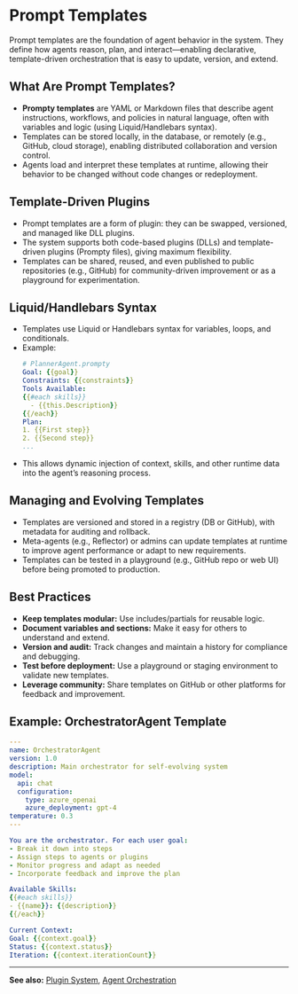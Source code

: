 # Prompt Templates

Prompt templates are the foundation of agent behavior in the system. They define how agents reason, plan, and interact—enabling declarative, template-driven orchestration that is easy to update, version, and extend.

## What Are Prompt Templates?
- **Prompty templates** are YAML or Markdown files that describe agent instructions, workflows, and policies in natural language, often with variables and logic (using Liquid/Handlebars syntax).
- Templates can be stored locally, in the database, or remotely (e.g., GitHub, cloud storage), enabling distributed collaboration and version control.
- Agents load and interpret these templates at runtime, allowing their behavior to be changed without code changes or redeployment.

## Template-Driven Plugins
- Prompt templates are a form of plugin: they can be swapped, versioned, and managed like DLL plugins.
- The system supports both code-based plugins (DLLs) and template-driven plugins (Prompty files), giving maximum flexibility.
- Templates can be shared, reused, and even published to public repositories (e.g., GitHub) for community-driven improvement or as a playground for experimentation.

## Liquid/Handlebars Syntax
- Templates use Liquid or Handlebars syntax for variables, loops, and conditionals.
- Example:
  ```yaml
  # PlannerAgent.prompty
  Goal: {{goal}}
  Constraints: {{constraints}}
  Tools Available:
  {{#each skills}}
    - {{this.Description}}
  {{/each}}
  Plan:
  1. {{First step}}
  2. {{Second step}}
  ...
  ```
- This allows dynamic injection of context, skills, and other runtime data into the agent’s reasoning process.

## Managing and Evolving Templates
- Templates are versioned and stored in a registry (DB or GitHub), with metadata for auditing and rollback.
- Meta-agents (e.g., Reflector) or admins can update templates at runtime to improve agent performance or adapt to new requirements.
- Templates can be tested in a playground (e.g., GitHub repo or web UI) before being promoted to production.

## Best Practices
- **Keep templates modular:** Use includes/partials for reusable logic.
- **Document variables and sections:** Make it easy for others to understand and extend.
- **Version and audit:** Track changes and maintain a history for compliance and debugging.
- **Test before deployment:** Use a playground or staging environment to validate new templates.
- **Leverage community:** Share templates on GitHub or other platforms for feedback and improvement.

## Example: OrchestratorAgent Template
```yaml
---
name: OrchestratorAgent
version: 1.0
description: Main orchestrator for self-evolving system
model:
  api: chat
  configuration:
    type: azure_openai
    azure_deployment: gpt-4
temperature: 0.3
---

You are the orchestrator. For each user goal:
- Break it down into steps
- Assign steps to agents or plugins
- Monitor progress and adapt as needed
- Incorporate feedback and improve the plan

Available Skills:
{{#each skills}}
- {{name}}: {{description}}
{{/each}}

Current Context:
Goal: {{context.goal}}
Status: {{context.status}}
Iteration: {{context.iterationCount}}
```

---

**See also:** [Plugin System](plugin-system.md), [Agent Orchestration](agent-orchestration.md)
